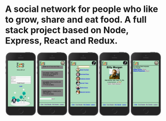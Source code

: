 # A social network for people who like to grow, share and eat food. A full stack project based on Node, Express, React and Redux.

![Screenshot of the FOOD COOP](screenshot.png)
